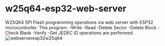# w25q64-esp32-web-server
W25Q64 SPI Flash programming operations via web server with ESP32 microcontroller.
This program: -Write -Read -Delete Sector -Delete Block -Check Blank -Verify -Get JEDEC ID operations are performed.
![webserveresp32w25q64](https://github.com/user-attachments/assets/571eb02f-f6c8-44d0-b8d8-ca792bc9ee97)
